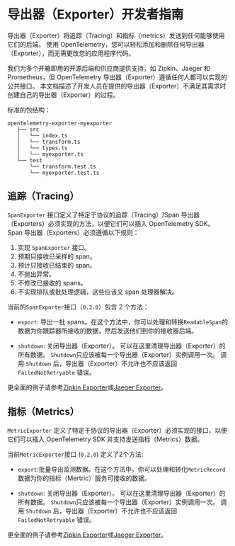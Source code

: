 # 导出器（Exporter）开发者指南

导出器（Exporter）将追踪（Tracing）和指标（metrics）发送到任何能够使用它们的后端。 使用 OpenTelemetry，您可以轻松添加和删除任何导出器（Exporter），而无需更改您的应用程序代码。


我们为多个开箱即用的开源后端和供应商提供支持，如 Zipkin、Jaeger 和 Prometheus，但 OpenTelemetry 导出器（Exporter）遵循任何人都可以实现的公共接口。 本文档描述了开发人员在提供的导出器（Exporter）不满足其需求时创建自己的导出器（Exporter）的过程。

标准的包结构：

```text
opentelemetry-exporter-myexporter
   ├── src
   │   └── index.ts
   │   └── transform.ts
   │   └── types.ts
   │   └── myexporter.ts
   └── test
       └── transform.test.ts
       └── myexporter.test.ts
```

## 追踪（Tracing）

`SpanExporter` 接口定义了特定于协议的追踪（Tracing）/Span 导出器（Exporters）必须实现的方法，以便它们可以插入 OpenTelemetry SDK。 Span 导出器（Exporters）必须遵循以下规则：

1. 实现 `SpanExporter` 接口。
2. 预期只接收已采样的 span。
3. 预计只接收已结束的 span。
4. 不抛出异常。
5. 不修改已接收的 spans。
6. 不实现排队或批处理逻辑，这些应该又 span 处理器解决。

当前的`SpanExporter`接口（`0.2.0`）包含 2 个方法：

- `export`: 导出一批 spans。在这个方法中，你可以处理和转换`ReadableSpan`的数据为你跟踪器所接收的数据，然后发送他们到你的接收器后端。

- `shutdown`: 关闭导出器（Exporter）。 可以在这里清理导出器（Exporter）的所有数据。 `Shutdown`只应该被每一个导出器（Exporter）实例调用一次。 调用 `Shutdown` 后，导出器（Exporter）不允许也不应该返回 `FailedNotRetryable` 错误。

更全面的例子请参考[Zipkin Exporter][zipkin-exporter]或[Jaeger Exporter][jaeger-exporter]。

## 指标（Metrics）

`MetricExporter` 定义了特定于协议的导出器（Exporter）必须实现的接口，以便它们可以插入 OpenTelemetry SDK 并支持发送指标（Metrics）数据。

当前`MetricExporter`接口 (`0.2.0`) 定义了2个方法:

- `export`:批量导出监测数据。在这个方法中，你可以处理和转化`MetricRecord`数据为你的指标（Mertric）服务可接收的数据。

- `shutdown`: 关闭导出器（Exporter）。 可以在这里清理导出器（Exporter）的所有数据。 `Shutdown`只应该被每一个导出器（Exporter）实例调用一次。 调用 `Shutdown` 后，导出器（Exporter）不允许也不应该返回 `FailedNotRetryable` 错误。

更全面的例子请参考[Zipkin Exporter][zipkin-exporter]或[Jaeger Exporter][jaeger-exporter]。

[zipkin-exporter]: https://github.com/open-telemetry/opentelemetry-js/blob/main/packages/opentelemetry-exporter-zipkin
[jaeger-exporter]: https://github.com/open-telemetry/opentelemetry-js/blob/main/packages/opentelemetry-exporter-jaeger
[prometheus-exporter]: https://github.com/open-telemetry/opentelemetry-js/blob/main/packages/opentelemetry-exporter-prometheus

